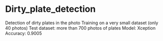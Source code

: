# Dirty_plate_detection

Detection of dirty plates in the photo
Training on a very small dataset (only 40 photos) 
Test dataset: more than 700 photos of plates
Model: Xception
Accuracy: 0.9005

